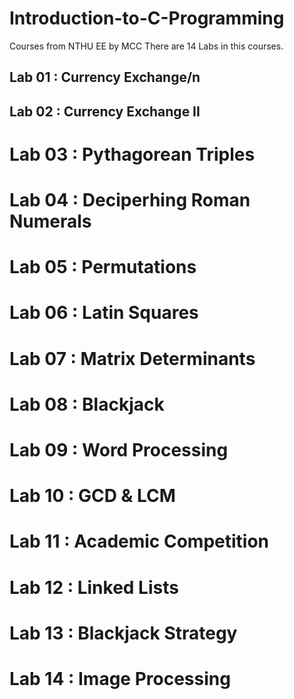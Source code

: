 # Introduction-to-C-Programming
Courses from NTHU EE by MCC
There are 14 Labs in this courses.

Lab 01 : Currency Exchange/n
-
Lab 02 : Currency Exchange II
-
Lab 03 : Pythagorean Triples
=
Lab 04 : Deciperhing Roman Numerals
=
Lab 05 : Permutations
=
Lab 06 : Latin Squares
=
Lab 07 : Matrix Determinants
=
Lab 08 : Blackjack
=
Lab 09 : Word Processing
=
Lab 10 : GCD & LCM
=
Lab 11 : Academic Competition
=
Lab 12 : Linked Lists
=
Lab 13 : Blackjack Strategy
=
Lab 14 : Image Processing
=
